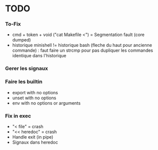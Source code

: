 # TODO

### To-Fix
- cmd + token + void ("cat Makefile <") = Segmentation fault (core dumped)
- historique minishell != historique bash (fleche du haut pour ancienne commande) : faut faire un strcmp pour pas dupliquer les commandes identique dans l'historique

### Gerer les signaux

### Faire les builtin
- export with no options
- unset with no options
- env with no options or arguments

### Fix in exec
- "< file" = crash
- "<< heredoc" = crash
- Handle exit (in pipe)
- Signaux dans heredoc